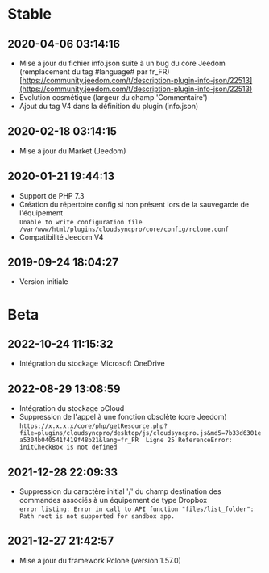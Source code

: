 Stable
=========================

2020-04-06 03:14:16
-------------------

* Mise à jour du fichier info.json suite à un bug du core Jeedom (remplacement du tag #language# par fr_FR)  
[https://community.jeedom.com/t/description-plugin-info-json/22513](https://community.jeedom.com/t/description-plugin-info-json/22513)
* Evolution cosmétique (largeur du champ 'Commentaire')
* Ajout du tag V4 dans la définition du plugin (info.json)

2020-02-18 03:14:15
-------------------

* Mise à jour du Market (Jeedom)

2020-01-21 19:44:13
-------------------

* Support de PHP 7.3
* Création du répertoire config si non présent lors de la sauvegarde de l'équipement  
`Unable to write configuration file /var/www/html/plugins/cloudsyncpro/core/config/rclone.conf`
* Compatibilité Jeedom V4

2019-09-24 18:04:27
-------------------

* Version initiale

Beta
=========================

2022-10-24 11:15:32
-------------------

* Intégration du stockage Microsoft OneDrive

2022-08-29 13:08:59
-------------------

* Intégration du stockage pCloud
* Suppression de l'appel à une fonction obsolète (core Jeedom)  
`https://x.x.x.x/core/php/getResource.php?file=plugins/cloudsyncpro/desktop/js/cloudsyncpro.js&md5=7b33d6301ea5304b040541f419f48b21&lang=fr_FR 
Ligne 25
ReferenceError: initCheckBox is not defined`

2021-12-28 22:09:33
-------------------

* Suppression du caractère initial '/' du champ destination des commandes associés à un équipement de type Dropbox  
`error listing: Error in call to API function "files/list_folder": Path root is not supported for sandbox app.`  

2021-12-27 21:42:57
-------------------

* Mise à jour du framework Rclone (version 1.57.0)
